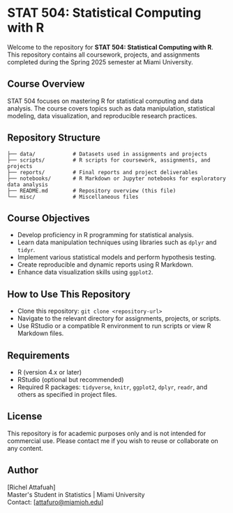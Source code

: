 # STAT 504: Statistical Computing with R

Welcome to the repository for **STAT 504: Statistical Computing with R**. This repository contains all coursework, projects, and assignments completed during the Spring 2025 semester at Miami University.

## Course Overview
STAT 504 focuses on mastering R for statistical computing and data analysis. The course covers topics such as data manipulation, statistical modeling, data visualization, and reproducible research practices.

## Repository Structure

```
├── data/            # Datasets used in assignments and projects
├── scripts/         # R scripts for coursework, assignments, and projects
├── reports/         # Final reports and project deliverables
├── notebooks/       # R Markdown or Jupyter notebooks for exploratory data analysis
├── README.md        # Repository overview (this file)
└── misc/            # Miscellaneous files
```

## Course Objectives
- Develop proficiency in R programming for statistical analysis.
- Learn data manipulation techniques using libraries such as `dplyr` and `tidyr`.
- Implement various statistical models and perform hypothesis testing.
- Create reproducible and dynamic reports using R Markdown.
- Enhance data visualization skills using `ggplot2`.

## How to Use This Repository
- Clone this repository: `git clone <repository-url>`
- Navigate to the relevant directory for assignments, projects, or scripts.
- Use RStudio or a compatible R environment to run scripts or view R Markdown files.

## Requirements
- R (version 4.x or later)
- RStudio (optional but recommended)
- Required R packages: `tidyverse`, `knitr`, `ggplot2`, `dplyr`, `readr`, and others as specified in project files.

## License
This repository is for academic purposes only and is not intended for commercial use. Please contact me if you wish to reuse or collaborate on any content.

## Author
[Richel Attafuah]  
Master's Student in Statistics | Miami University  
Contact: [attafuro@miamioh.edu] 

